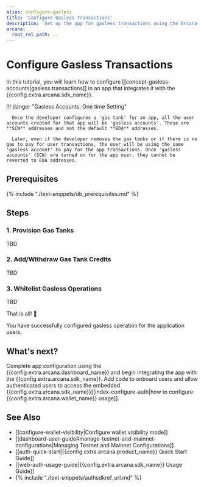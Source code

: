 ```yaml
---
alias: configure-gasless
title: 'Configure Gasless Transactions'
description: 'Set up the app for gasless transactions using the Arcana Auth SDK. Gas tanks must be added, adequate credit set up in the gas tank and selected app operations must be whitelisted first before users can avail of gasless transactions.'
arcana:
  root_rel_path: ..
---
```


# Configure Gasless Transactions

In this tutorial, you will learn how to configure [[concept-gasless-accounts|gasless transactions]] in an app that integrates it with the {{config.extra.arcana.sdk_name}}. 

!!! danger "Gasless Accounts: One time Setting"

      Once the developer configures a 'gas tank' for an app, all the user accounts created for that app will be 'gasless accounts'. These are **SCW** addresses and not the default **EOA** addresses. 
      
      Later, even if the developer removes the gas tanks or if there is no gas to pay for user transactions, the user will be using the same 'gasless account' to pay for the app transactions. Once 'gasless accounts' (SCW) are turned on for the app user, they cannot be reverted to EOA addresses.

## Prerequisites

{% include "./text-snippets/db_prerequisites.md" %}

## Steps

### 1. Provision Gas Tanks

TBD

### 2. Add/Withdraw Gas Tank Credits

TBD

### 3. Whitelist Gasless Operations

TBD

That is all! 🎉

You have successfully configured gasless operation for the application users.  

## What's next?

Complete app configuration using the {{config.extra.arcana.dashboard_name}} and begin integrating the app with the {{config.extra.arcana.sdk_name}}. Add code to onboard users and allow authenticated users to access the embedded {{config.extra.arcana.sdk_name}}[[index-configure-auth|how to configure {{config.extra.arcana.wallet_name}} usage]].

## See Also

* [[configure-wallet-visibility|Configure wallet visibility mode]]
* [[dashboard-user-guide#manage-testnet-and-mainnet-configurations|Managing Testnet and Mainnet Configurations]]
* [[auth-quick-start|{{config.extra.arcana.product_name}} Quick Start Guide]] 
* [[web-auth-usage-guide|{{config.extra.arcana.sdk_name}} Usage Guide]]
* {% include "./text-snippets/authsdkref_url.md" %}
